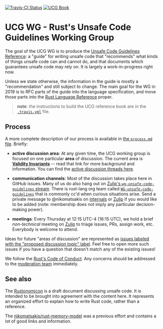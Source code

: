 [![Travis-CI Status]][travis] [![UCG Book]][ucg_book] 

[travis]: https://travis-ci.com/rust-lang/unsafe-code-guidelines
[Travis-CI Status]: https://travis-ci.com/rust-lang/unsafe-code-guidelines.svg?branch=master
[UCG Book]: https://img.shields.io/badge/UCG%20Book-Unsafe%20Code%20Guidelines%20Book-blue.svg
[ucg_book]: https://rust-lang.github.io/unsafe-code-guidelines

UCG WG - Rust's Unsafe Code Guidelines Working Group
===

The goal of the UCG WG is to produce the [Unsafe Code Guidelines
Reference][ucg_book]: a "guide" for writing unsafe code that "recommends" what
kinds of things unsafe code can and cannot do, and that documents which
guarantees unsafe code may rely on. It is largely a work-in-progress right now.

Unless we state otherwise, the information in the guide is mostly a
"recommendation" and still subject to change. The main goal for the WG in 2019
is to RFC parts of the guide into the language specification, and move those
parts into the [Rust Language Reference] proper.

[Rust Language Reference]: https://doc.rust-lang.org/reference/index.html

> **note**: the instructions to build the UCG reference book are in the
> [`.travis.yml`][travis_yml] file.

[travis_yml]: .travis.yml

## Process 

A more complete description of our process is available in [the `process.md`
file][process]. Briefly:

[process]: process.md

* **active discussion area**: At any given time, the UCG working group is
  focused on one particular **area** of discussion. The current area is
  [**Validity Invariants**][current_area] -- read that link for more background
  and information. You can find the [active discussion threads
  here][active_discussion].

[current_area]: active_discussion/validity.md
[active_discussion]: https://github.com/rust-lang/unsafe-code-guidelines/issues?q=is%3Aissue+is%3Aopen+label%3A%22active+discussion+topic%22

* **communication channels**: Most of the discussion takes place here in GitHub
  issues. Many of us do also hang out on [Zulip's `wg-unsafe-code-guidelines`
  stream][Zulip]. There is rust-lang org team called
  [`WG-unsafe-code-guidelines`][rust_team] that is commonly cc'd when curious
  situations arise. Send a private message to @nikomatsakis on [internals] or
  [Zulip] if you would like to be added (note: membership does not imply any
  particular decision-making power).

[Zulip]: https://rust-lang.zulipchat.com/#narrow/stream/136281-wg-unsafe-code-guidelines
[rust_team]: https://github.com/orgs/rust-lang/teams/wg-unsafe-code-guidelines
[internals]: https://internals.rust-lang.org/

* **meetings**: Every Thursday at 12:15 UTC-4 (16:15 UTC), we hold a brief
  _non-technical_ meeting on [Zulip] to triage issues, PRs, assign work, etc.
  Everybody is welcome to attend.

Ideas for future "areas of discussion" are represented as [issues labeled with
the "proposed discussion topic" label][proposed_discussion]. Feel free to open
more such issues if you have a question that doesn't match any of the existing
issues!

[proposed_discussion]: https://github.com/rust-rfcs/unsafe-code-guidelines/labels/proposed%20discussion%20topic

We follow the [Rust's Code of Conduct]. Any concerns should be addressed to the
[moderation team] immediately.

[Rust's Code of Conduct]: https://www.rust-lang.org/en-US/conduct.html
[moderation team]: https://www.rust-lang.org/team.html#Moderation-team

## See also

The [Rustonomicon] is a draft document discussing unsafe code. It is intended to
be brought into agreement with the content here. It represents an organized
effort to explain how to write Rust code, rather than a reference.

[Rustonomicon]: https://doc.rust-lang.org/nightly/nomicon/

The [nikomatsakis/rust-memory-model] was a previous effort and contains a lot of
good links and information.

[nikomatsakis/rust-memory-model]: https://github.com/nikomatsakis/rust-memory-model
